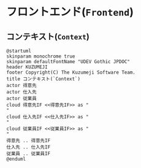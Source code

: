 # フロントエンド(`Frontend`)

## コンテキスト(`Context`)

```plantuml
@startuml
skinparam monochrome true
skinparam defaultFontName "UDEV Gothic JPDOC"
header KUZUMEJI
footer Copyright(C) The Kuzumeji Software Team.
title コンテキスト(`Context`)
actor 得意先
actor 仕入先
actor 従業員
cloud 得意先IF <<得意先IF>> as "
"
cloud 仕入先IF <<仕入先IF>> as "
"
cloud 従業員IF <<従業員IF>> as "
"
得意先 .. 得意先IF
仕入先 .. 仕入先IF
従業員 .. 従業員IF
@enduml
```
